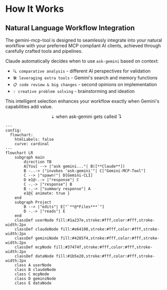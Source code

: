 # How It Works

## Natural Language Workflow Integration

The gemini-mcp-tool is designed to seamlessly integrate into your natural workflow with your preferred MCP compliant AI clients, achieved through carefully crafted tools and pipelines.

Claude automatically decides when to use `ask-gemini` based on context:

- `🔍 comparative analysis` - different AI perspectives for validation
- `🛠️ leveraging extra tools` - Gemini's search and memory functions  
- `📋 code review & big changes` - second opinions on implementation
- `💡 creative problem solving` - brainstorming and ideation

This intelligent selection enhances your workflow exactly when Gemini's capabilities add value.

<div align="center">⇣ when ask-gemini gets called ↴</div>
<DiagramModal>

```mermaid
---
config:
  flowchart:
    htmlLabels: false
    curve: cardinal
---
flowchart LR
    subgraph main
        direction TB
        A[You] --> |"ask gemini..."| B([**Claude**])
        B -..-> |"invokes 'ask-gemini'"| C["Gemini-MCP-Tool"]
        C --> |"spawn!"| D[Gemini-CLI]
        D e1@-.-> |"response"| C
        C -.-> |"response"| B
        B -.-> |"summary response"| A
        e1@{ animate: true }
    end
    subgraph Project
        B --> |"edits"| E["`**@*Files***`"]
        D -.-> |"reads"| E
    end
    classDef userNode fill:#1a237e,stroke:#fff,color:#fff,stroke-width:2px
    classDef claudeNode fill:#e64100,stroke:#fff,color:#fff,stroke-width:2px
    classDef geminiNode fill:#4285f4,stroke:#fff,color:#fff,stroke-width:2px
    classDef mcpNode fill:#37474f,stroke:#fff,color:#fff,stroke-width:2px
    classDef dataNode fill:#1b5e20,stroke:#fff,color:#fff,stroke-width:2px
    class A userNode
    class B claudeNode
    class C mcpNode
    class D geminiNode
    class E dataNode
```
</DiagramModal>
